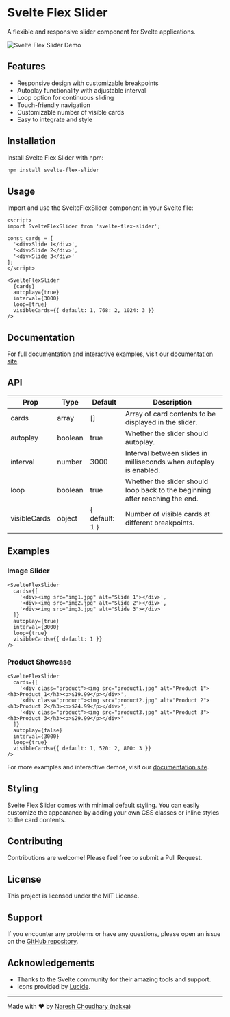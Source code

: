 # Svelte Flex Slider

A flexible and responsive slider component for Svelte applications.

![Svelte Flex Slider Demo](./svelte-flex-slider.webp)

## Features

- Responsive design with customizable breakpoints
- Autoplay functionality with adjustable interval
- Loop option for continuous sliding
- Touch-friendly navigation
- Customizable number of visible cards
- Easy to integrate and style

## Installation

Install Svelte Flex Slider with npm:

```bash
npm install svelte-flex-slider
```

## Usage

Import and use the SvelteFlexSlider component in your Svelte file:

```svelte
<script>
import SvelteFlexSlider from 'svelte-flex-slider';

const cards = [
  '<div>Slide 1</div>',
  '<div>Slide 2</div>',
  '<div>Slide 3</div>'
];
</script>

<SvelteFlexSlider
  {cards}
  autoplay={true}
  interval={3000}
  loop={true}
  visibleCards={{ default: 1, 768: 2, 1024: 3 }}
/>
```

## Documentation

For full documentation and interactive examples, visit our [documentation site](https://svelte-flex-slider.nakxa.site/).

## API

| Prop | Type | Default | Description |
|------|------|---------|-------------|
| cards | array | [] | Array of card contents to be displayed in the slider. |
| autoplay | boolean | true | Whether the slider should autoplay. |
| interval | number | 3000 | Interval between slides in milliseconds when autoplay is enabled. |
| loop | boolean | true | Whether the slider should loop back to the beginning after reaching the end. |
| visibleCards | object | { default: 1 } | Number of visible cards at different breakpoints. |

## Examples

### Image Slider

```svelte
<SvelteFlexSlider
  cards={[
    '<div><img src="img1.jpg" alt="Slide 1"></div>',
    '<div><img src="img2.jpg" alt="Slide 2"></div>',
    '<div><img src="img3.jpg" alt="Slide 3"></div>'
  ]}
  autoplay={true}
  interval={3000}
  loop={true}
  visibleCards={{ default: 1 }}
/>
```

### Product Showcase

```svelte
<SvelteFlexSlider
  cards={[
    '<div class="product"><img src="product1.jpg" alt="Product 1"><h3>Product 1</h3><p>$19.99</p></div>',
    '<div class="product"><img src="product2.jpg" alt="Product 2"><h3>Product 2</h3><p>$24.99</p></div>',
    '<div class="product"><img src="product3.jpg" alt="Product 3"><h3>Product 3</h3><p>$29.99</p></div>'
  ]}
  autoplay={false}
  interval={3000}
  loop={true}
  visibleCards={{ default: 1, 520: 2, 800: 3 }}
/>
```

For more examples and interactive demos, visit our [documentation site](https://svelte-flex-slider.nakxa.site/).

## Styling

Svelte Flex Slider comes with minimal default styling. You can easily customize the appearance by adding your own CSS classes or inline styles to the card contents.

## Contributing

Contributions are welcome! Please feel free to submit a Pull Request.

## License

This project is licensed under the MIT License.

## Support

If you encounter any problems or have any questions, please open an issue on the [GitHub repository](https://github.com/Nakxa/svelte-flex-slider-example).

## Acknowledgements

- Thanks to the Svelte community for their amazing tools and support.
- Icons provided by [Lucide](https://lucide.dev/).

---

Made with ❤️ by [Naresh Choudhary (nakxa)](https://github.com/Nakxa)